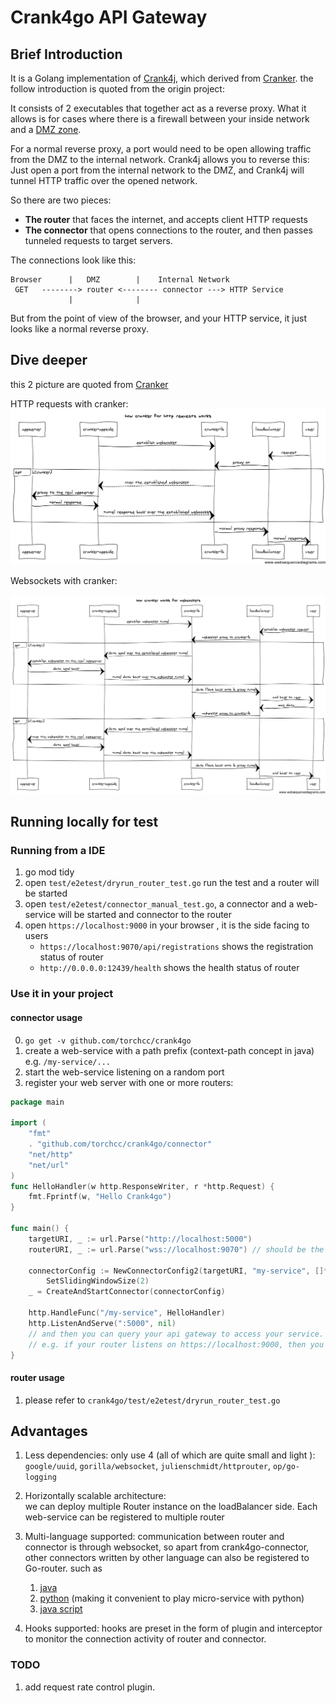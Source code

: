 
Crank4go API Gateway
=======

Brief Introduction 
-----
It is a Golang implementation of [Crank4j](https://github.com/danielflower/crank4j), which derived from [Cranker](https://github.com/nicferrier/cranker).
 the follow introduction is quoted from the origin project:

It consists of 2 executables that together act as a reverse proxy. What it
allows is for cases where there is a firewall between your inside network and
a [DMZ zone](https://en.wikipedia.org/wiki/DMZ_(computing)).

For a normal reverse proxy, a port would need to be open allowing traffic from
the DMZ to the internal network. Crank4j allows you to reverse this: Just open
a port from the internal network to the DMZ, and Crank4j will tunnel HTTP traffic
over the opened network.

So there are two pieces:

* **The router** that faces the internet, and accepts client HTTP requests
* **The connector** that opens connections to the router, and then passes tunneled
requests to target servers.

The connections look like this:

    Browser      |   DMZ        |    Internal Network
     GET   --------> router <-------- connector ---> HTTP Service
                 |              |

But from the point of view of the browser, and your HTTP service, it just looks
like a normal reverse proxy.


Dive deeper 
---

this 2 picture are quoted from [Cranker](https://github.com/nicferrier/cranker)

HTTP requests with cranker:
![cranker for http](cranker-http-request.png)

Websockets with cranker:

![cranker for websockets](cranker-websockets.png)


Running locally for test
---------------

### Running from a IDE
1. go mod tidy
2. open `test/e2etest/dryrun_router_test.go` run the test and a router will be started
3. open `test/e2etest/connector_manual_test.go`, a connector and a web-service will be started and connector to the router
4. open `https://localhost:9000` in your browser , it is the side facing to users 
   - `https://localhost:9070/api/registrations` shows the registration status of router
   - `http://0.0.0.0:12439/health` shows the health status of router

### Use it in your project 

#### connector usage
0. `go get -v github.com/torchcc/crank4go`
1. create a web-service with a path prefix (context-path concept in java) e.g. `/my-service/...`
2. start the web-service listening on a random port
3. register your web server with one or more routers:
```go
package main

import (
	"fmt"
	. "github.com/torchcc/crank4go/connector"
	"net/http"
	"net/url"
)
func HelloHandler(w http.ResponseWriter, r *http.Request) {
	fmt.Fprintf(w, "Hello Crank4go")
}

func main() {
	targetURI, _ := url.Parse("http://localhost:5000")
	routerURI, _ := url.Parse("wss://localhost:9070") // should be the port which your Router Registration server listens on

	connectorConfig := NewConnectorConfig2(targetURI, "my-service", []*url.URL{routerURI}, "my-service-component-name", nil).
		SetSlidingWindowSize(2)
	_ = CreateAndStartConnector(connectorConfig)

	http.HandleFunc("/my-service", HelloHandler)
	http.ListenAndServe(":5000", nil)
	// and then you can query your api gateway to access your service. 
	// e.g. if your router listens on https://localhost:9000, then you can access  https://localhost:9000/my-service
}

```


#### router usage

1. please refer to `crank4go/test/e2etest/dryrun_router_test.go`


Advantages
----
1. Less dependencies: only use 4 (all of which are quite small and light ): 
`google/uuid`, `gorilla/websocket`, `julienschmidt/httprouter`, `op/go-logging`
2. Horizontally scalable architecture:  
    we can deploy multiple Router instance on the loadBalancer side. 
    Each web-service can be registered to multiple router

3. Multi-language supported:  communication between router and connector is through websocket, so apart from crank4go-connector,
other connectors written by other language can also be registered to Go-router. such as
   1. [java](https://github.com/danielflower/crank4j/tree/master/crank4j-connector)
   2. [python](https://github.com/torchcc/crank4py-connector) (making it convenient to play micro-service with python)
   3. [java script](https://github.com/danielflower/npm-cranker-connector) 
 
 
4. Hooks supported: hooks are preset in the form of plugin and interceptor to monitor the connection activity of router and connector.


### TODO 
1. add request rate control plugin. 